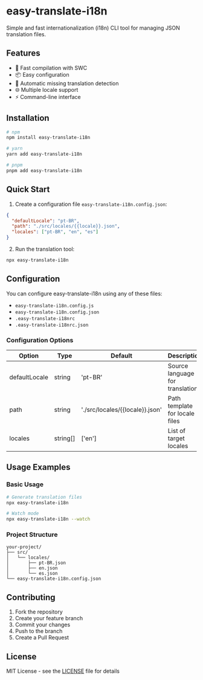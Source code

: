 # easy-translate-i18n

Simple and fast internationalization (i18n) CLI tool for managing JSON translation files.

## Features

- 🚀 Fast compilation with SWC
- 📦 Easy configuration
- 🔄 Automatic missing translation detection
- 🌐 Multiple locale support
- ⚡ Command-line interface

## Installation

```bash
# npm
npm install easy-translate-i18n

# yarn
yarn add easy-translate-i18n

# pnpm
pnpm add easy-translate-i18n
```

## Quick Start

1. Create a configuration file `easy-translate-i18n.config.json`:

```json
{
  "defaultLocale": "pt-BR",
  "path": "./src/locales/{{locale}}.json",
  "locales": ["pt-BR", "en", "es"]
}
```

2. Run the translation tool:

```bash
npx easy-translate-i18n
```

## Configuration

You can configure easy-translate-i18n using any of these files:

- `easy-translate-i18n.config.js`
- `easy-translate-i18n.config.json`
- `.easy-translate-i18nrc`
- `.easy-translate-i18nrc.json`

### Configuration Options

| Option        | Type     | Default                         | Description                      |
| ------------- | -------- | ------------------------------- | -------------------------------- |
| defaultLocale | string   | 'pt-BR'                         | Source language for translations |
| path          | string   | './src/locales/{{locale}}.json' | Path template for locale files   |
| locales       | string[] | ['en']                          | List of target locales           |

## Usage Examples

### Basic Usage

```bash
# Generate translation files
npx easy-translate-i18n

# Watch mode
npx easy-translate-i18n --watch
```

### Project Structure

```
your-project/
├── src/
│   └── locales/
│       ├── pt-BR.json
│       ├── en.json
│       └── es.json
└── easy-translate-i18n.config.json
```

## Contributing

1. Fork the repository
2. Create your feature branch
3. Commit your changes
4. Push to the branch
5. Create a Pull Request

## License

MIT License - see the [LICENSE](LICENSE) file for details
